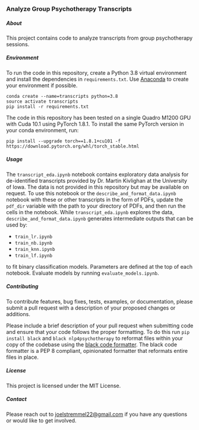 ### Analyze Group Psychotherapy Transcripts

##### About

This project contains code to analyze transcripts from group psychotherapy sessions.

##### Environment

To run the code in this repository, create a Python 3.8 virtual environment and install the dependencies in `requirements.txt`.  Use [Anaconda](https://www.anaconda.com/products/individual) to create your environment if possible.

```
conda create --name=transcripts python=3.8
source activate transcripts
pip install -r requirements.txt
```

The code in this repository has been tested on a single Quadro M1200 GPU with Cuda 10.1 using PyTorch 1.8.1.  To install the same PyTorch version in your conda environment, run:

```
pip install --upgrade torch==1.8.1+cu101 -f https://download.pytorch.org/whl/torch_stable.html
```

##### Usage

The `transcript_eda.ipynb` notebook contains exploratory data analysis for de-identified transcripts provided by Dr. Martin Kivlighan at the University of Iowa. The data is not provided in this repository but may be available on request.  To use this notebook or the `describe_and_format_data.ipynb` notebook with these or other transcripts in the form of PDFs, update the `pdf_dir` variable with the path to your directory of PDFs, and then run the cells in the notebook.  While `transcript_eda.ipynb` explores the data, `describe_and_format_data.ipynb` generates intermediate outputs that can be used by:

- `train_lr.ipynb`
- `train_nb.ipynb`
- `train_knn.ipynb`
- `train_lf.ipynb`

to fit binary classification models. Parameters are defined at the top of each notebook.  Evaluate models by running `evaluate_models.ipynb`.

##### Contributing

To contribute features, bug fixes, tests, examples, or documentation, please submit a pull request with a description of your proposed changes or additions.

Please include a brief description of your pull request when submitting code and ensure that your code follows the proper formatting.  To do this run `pip install black` and `black nlp4psychotherapy` to reformat files within your copy of the codebase using the [black code formatter](https://github.com/psf/black).  The black code formatter is a PEP 8 compliant, opinionated formatter that reformats entire files in place.

##### License

This project is licensed under the MIT License.

##### Contact

Please reach out to joelstremmel22@gmail.com if you have any questions or would like to get involved.
